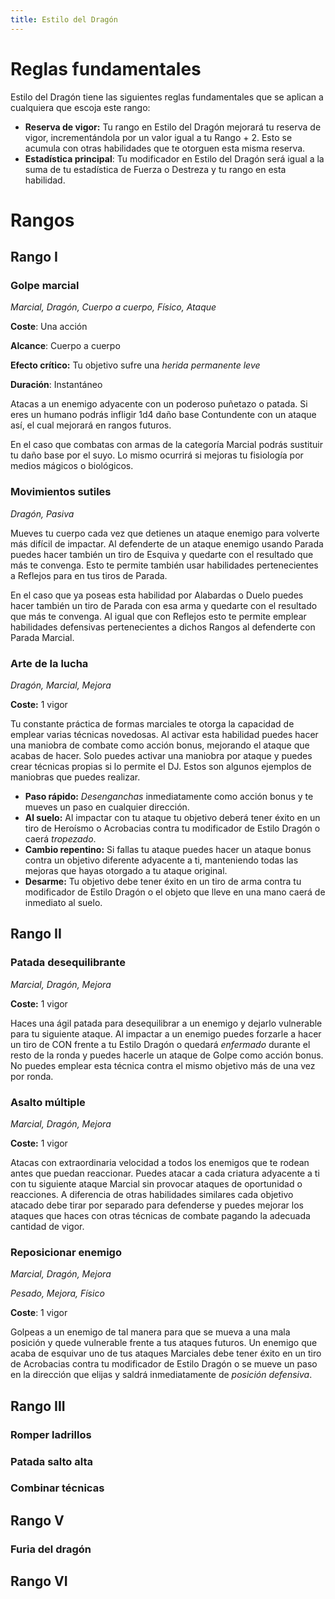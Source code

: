 ```yaml
---
title: Estilo del Dragón
---
```


# Reglas fundamentales

Estilo del Dragón tiene las siguientes reglas fundamentales que se aplican a cualquiera que escoja este rango:

- **Reserva de vigor:** Tu rango en Estilo del Dragón mejorará tu reserva de vigor, incrementándola por un valor igual a tu Rango + 2. Esto se acumula con otras habilidades que te otorguen esta misma reserva.
- **Estadística principal**: Tu modificador en Estilo del Dragón será igual a la suma de tu estadística de Fuerza o Destreza y tu rango en esta habilidad.

# Rangos

## Rango I

### Golpe marcial

*Marcial, Dragón, Cuerpo a cuerpo, Físico, Ataque*

**Coste**: Una acción

**Alcance**: Cuerpo a cuerpo

**Efecto crítico:** Tu objetivo sufre una *herida permanente leve*

**Duración**: Instantáneo

Atacas a un enemigo adyacente con un poderoso puñetazo o patada. Si eres un humano podrás infligir 1d4 daño base Contundente con un ataque así, el cual mejorará en rangos futuros. 

En el caso que combatas con armas de la categoría Marcial podrás sustituir tu daño base por el suyo. Lo mismo ocurrirá si mejoras tu fisiología por medios mágicos o biológicos.

### Movimientos sutiles

*Dragón, Pasiva*

Mueves tu cuerpo cada vez que detienes un ataque enemigo para volverte más difícil de impactar. Al defenderte de un ataque enemigo usando Parada puedes hacer también un tiro de Esquiva y quedarte con el resultado que más te convenga. Esto te permite también usar habilidades pertenecientes a Reflejos para en tus tiros de Parada. 

En el caso que ya poseas esta habilidad por Alabardas o Duelo puedes hacer también un tiro de Parada con esa arma y quedarte con el resultado que más te convenga. Al igual que con Reflejos esto te permite emplear habilidades defensivas pertenecientes a dichos Rangos al defenderte con Parada Marcial.

### Arte de la lucha

*Dragón, Marcial, Mejora*

**Coste:** 1 vigor

Tu constante práctica de formas marciales te otorga la capacidad de emplear varias técnicas novedosas. Al activar esta habilidad puedes hacer una maniobra de combate como acción bonus, mejorando el ataque que acabas de hacer. Solo puedes activar una maniobra por ataque y puedes crear técnicas propias si lo permite el DJ. Estos son algunos ejemplos de maniobras que puedes realizar.

- **Paso rápido:** *Desenganchas* inmediatamente como acción bonus y te mueves un paso en cualquier dirección. 
- **Al suelo:** Al impactar con tu ataque tu objetivo deberá tener éxito en un tiro de Heroísmo o Acrobacias contra tu modificador de Estilo Dragón o caerá *tropezado*. 
- **Cambio repentino:** Si fallas tu ataque puedes hacer un ataque bonus contra un objetivo diferente adyacente a ti, manteniendo todas las mejoras que hayas otorgado a tu ataque original. 
- **Desarme:** Tu objetivo debe tener éxito en un tiro de arma contra tu modificador de Estilo Dragón o el objeto que lleve en una mano caerá de inmediato al suelo.

## Rango II

### Patada desequilibrante

*Marcial, Dragón, Mejora*

**Coste:** 1 vigor

Haces una ágil patada para desequilibrar a un enemigo y dejarlo vulnerable para tu siguiente ataque. Al impactar a un enemigo puedes forzarle a hacer un tiro de CON frente a tu Estilo Dragón o quedará *enfermado* durante el resto de la ronda y puedes hacerle un ataque de Golpe como acción bonus. No puedes emplear esta técnica contra el mismo objetivo más de una vez por ronda.

### Asalto múltiple

*Marcial, Dragón, Mejora*

**Coste:** 1 vigor

Atacas con extraordinaria velocidad a todos los enemigos que te rodean antes que puedan reaccionar. Puedes atacar a cada criatura adyacente a ti con tu siguiente ataque Marcial sin provocar ataques de oportunidad o reacciones. A diferencia de otras habilidades similares cada objetivo atacado debe tirar por separado para defenderse y puedes mejorar los ataques que haces con otras técnicas de combate pagando la adecuada cantidad de vigor.

### Reposicionar enemigo

*Marcial, Dragón, Mejora*

*Pesado, Mejora, Físico*

**Coste**: 1 vigor

Golpeas a un enemigo de tal manera para que se mueva a una mala posición y quede vulnerable frente a tus ataques futuros. Un enemigo que acaba de esquivar uno de tus ataques Marciales debe tener éxito en un tiro de Acrobacias contra tu modificador de Estilo Dragón o se mueve un paso en la dirección que elijas y saldrá inmediatamente de *posición defensiva*.  

## Rango III

### Romper ladrillos

### Patada salto alta

### Combinar técnicas

## Rango V

### Furia del dragón

## Rango VI